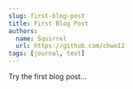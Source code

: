 ```yaml
---
slug: first-blog-post
title: First Blog Post
authors:
  name: Squirrel
  url: https://github.com/chwe12
tags: [journal, test]
---
```


Try the first blog post...
